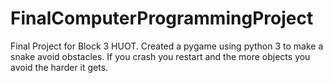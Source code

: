 # FinalComputerProgrammingProject
Final Project for Block 3 HUOT. Created a pygame using python 3 to make a snake avoid obstacles. If you crash you restart and the more objects you avoid the harder it gets.
